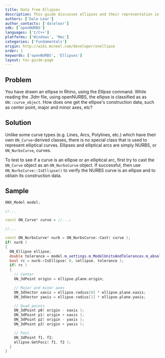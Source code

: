 ```yaml
---
title: Data from Ellipses
description: This guide discusses ellipses and their representation in openNURBS.
authors: ['Dale Lear']
author_contacts: ['dalelear']
sdk: ['openNURBS']
languages: ['C/C++']
platforms: ['Windows', 'Mac']
categories: ['Fundamentals']
origin: http://wiki.mcneel.com/developer/onellipse
order: 1
keywords: ['openNURBS', 'Ellipses']
layout: toc-guide-page
---
```


 
## Problem

You have drawn an ellipse in Rhino, using the *Ellipse* command.  While reading the *.3dm* file, using openNURBS, the ellipse is classified as as `ON::curve_object`.  How does one get the ellipse's construction data, such as center point, major and minor axes, etc?

## Solution

Unlike some curve types (e.g. Lines, Arcs, Polylines, etc.) which have their own `ON_Curve`-derived classes, there is no special class that is used to represent elliptical curves.  Ellipses and elliptical arcs are simply NURBS, or `ON_NurbsCurve`, curves.

To test to see if a curve is an ellipse or an elliptical arc, first try to cast the `ON_Curve` object as an `ON_NurbsCurve` object.  If successful, then use `ON_NurbsCurve::IsEllipse()` to verify the NURBS curve is an ellipse and to obtain its construction data.

## Sample

```cpp
ONX_Model model;

//...

const ON_Curve* curve = //...;

//...

const ON_NurbsCurve* nurb = ON_NurbsCurve::Cast( curve );
if( nurb )
{
  ON_Ellipse ellipse;
  double tolerance = model.m_settings.m_ModelUnitsAndTolerances.m_absolute_tolerance;
  bool rc = nurb->IsEllipse( 0, &ellipse, tolerance );
  if( rc )
  {
    // Center
    ON_3dPoint origin = ellipse.plane.origin;

    // Major and minor axes
    ON_3dVector xaxis = ellipse.radius[0] * ellipse.plane.xaxis;
    ON_3dVector yaxis = ellipse.radius[1] * ellipse.plane.yaxis;

    // Quad points
    ON_3dPoint p0( origin - xaxis );
    ON_3dPoint p1( origin + xaxis );
    ON_3dPoint p2( origin - yaxis );
    ON_3dPoint p3( origin + yaxis );

    // Foci
    ON_3dPoint f1, f2;
    ellipse.GetFoci( f1, f2 );
  }
}
```
